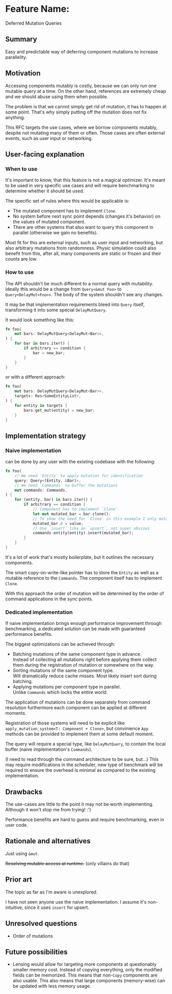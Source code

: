 # Feature Name:
Deferred Mutation Queries

## Summary

Easy and predictable way of deferring component mutations to increase parallelity.

## Motivation

Accessing components mutably is costly, because we can only run one mutable query at a time.
On the other hand, references are extremely cheap and we should abuse using them when possible.

The problem is that we cannot simply get rid of mutation, it has to happen at some point.
That's why simply putting off the mutation does not fix anything.

This RFC targets the use cases, where we borrow components mutably, despite not mutating many of them or often.
Those cases are often external events, such as user input or networking.

## User-facing explanation

### When to use

It's important to know, that this feature is not a magical optimizer.
It's meant to be used in very specific use cases and will require benchmarking to determine whether it should be used.

The specific set of rules where this would be applicable is:
- The mutated component has to implement `Clone`.
- No system before next sync point depends (changes it's behavior) on the values of mutated component.
- There are other systems that also want to query this component in parallel (otherwise we gain no benefits).

Most fit for this are external inputs, such as user input and networking, but also arbitrary mutations from randomness.
Physic simulation could also benefit from this, after all, many components are static or frozen and their counts are low.

### How to use

The API shouldn't be much different to a normal query with mutability.
Ideally this would be a change from `Query<&mut Foo>` to `Query<DelayMut<Foo>>`.
The body of the system shouldn't see any changes.

It may be that implementation requirements bleed into `Query` itself, transforming it into some special `DelayMutQuery`.

It would look something like this:
```rs
fn foo(
    mut bars: DelayMutQuery<DelayMut<Bar>>,
) {
    for bar in bars.iter() {
        if arbitrary == condition {
            bar = new_bar;
        }
    }
}
```
or with a different approach:
```rs
fn foo(
    mut bars: DelayMutQuery<DelayMut<Bar>>,
    targets: Res<SomeEntityList>,
) {
    for entity in targets {
        bars.get_mut(entity) = new_bar;
    }
}
```

## Implementation strategy

### Naive implementation

can be done by any user with the existing codebase with the following:
```rs
fn foo(
    // We need `Entity` to apply mutation for identification
    query: Query<(Entity, &Bar)>,
    // We need `Commands` to buffer the mutations
    mut commands: Commands,
) {
    for (entity, bar) in bars.iter() {
        if arbitrary == condition {
            // Component has to implement `Clone`
            let mut mutated_bar = bar.clone();
            // To show the need for `Clone` in this example I only mutate a single field (as opposed to replacing the whole component)
            mutated_bar.0 = value;
            // Use `insert` like an `upsert`, not super obvious
            commands.entity(entity).insert(mutated_bar);
        }
    }
}
```

It's a lot of work that's mostly boilerplate, but it outlines the necessary components.

The smart copy-on-write-like pointer has to store the `Entity` as well as a mutable reference to the `Commands`.
The component itself has to implement `Clone`.

With this approach the order of mutation will be determined by the order of command applications in the sync points.

### Dedicated implementation

If naive implementation brings enough performance improvement through benchmarking, a dedicated solution can be made with guaranteed performance benefits.

The biggest optimizations can be achieved through:
- Batching mutations of the same component type in advance.  
  Instead of collecting all mutations right before applying them
  collect them during the registration of mutation
  or somewhere on the way.
- Sorting mutations of the same component type.  
  Will dramatically reduce cache misses.
  Most likely insert sort during batching.
- Applying mutations per component type in parallel.  
  Unlike `Commands` which locks the entire world.

The application of mutations can be done separately from command resolution
furthermore each component can be applied at different moments.

Registration of those systems will need to be explicit like `apply_mutation_system<T: Component + Clone>`,
but convinience `App` methods can be provided to implement them at some default moment.

The query will require a special type, like `DelayMutQuery`, to contain the local buffer (naive implementation's `Commands`).

(I need to read through the command architecture to be sure, but...)
This may require modifications in the scheduler, new type of benchmark will be required to ensure the overhead is minimal as compared to the existing implementation.

## Drawbacks

The use-cases are little to the point it may not be worth implementing. Although it won't stop me from trying! :')

Performance benefits are hard to guess and require benchmarking, even in user code.

## Rationale and alternatives

Just using `&mut`.

~~Resolving mutable access at runtime.~~ (only villains do that)

## Prior art

The topic as far as I'm aware is unexplored.

I have not seen anyone use the naive implementation.
I assume it's non-intuitive, since it uses `insert` for upsert.

## Unresolved questions

- Order of mutations

## Future possibilities

- Lensing would allow for targeting more components at questionably smaller memory cost.
  Instead of copying everything, only the modified fields can be memorized.
  This means that non-`Copy` components are also usable.
  This also means that large components (memory-wise) can be updated with less memory usage.
